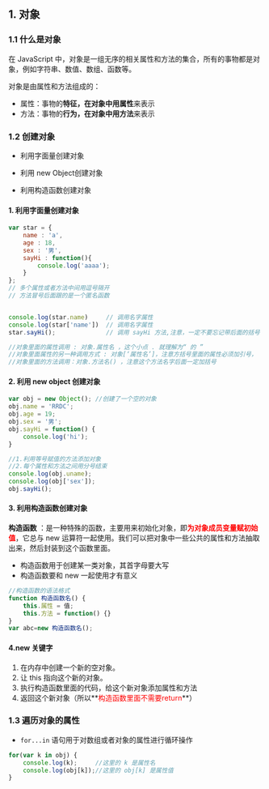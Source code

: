## 1. 对象

### 1.1 什么是对象

在 JavaScript 中，对象是一组无序的相关属性和方法的集合，所有的事物都是对象，例如字符串、数值、数组、函数等。

对象是由属性和方法组成的：

- 属性：事物的**特征，在对象中用属性**来表示
- 方法：事物的**行为，在对象中用方法**来表示

### 1.2 创建对象

- 利用字面量创建对象
- 利用 new Object创建对象

- 利用构造函数创建对象

#### 1. 利用字面量创建对象

```javascript
var star = {
    name : 'a',
    age : 18,
    sex : '男',
    sayHi : function(){
        console.log('aaaa');
    }
};
// 多个属性或者方法中间用逗号隔开
// 方法冒号后面跟的是一个匿名函数


console.log(star.name)     // 调用名字属性
console.log(star['name'])  // 调用名字属性
star.sayHi();              // 调用 sayHi 方法,注意，一定不要忘记带后面的括号

//对象里面的属性调用 : 对象.属性名 ，这个小点 . 就理解为“ 的 ”
//对象里面属性的另一种调用方式 : 对象[‘属性名’]，注意方括号里面的属性必须加引号，
//对象里面的方法调用：对象.方法名() ，注意这个方法名字后面一定加括号

```

#### 2.  利用 new object 创建对象

```javascript
var obj = new Object(); //创建了一个空的对象
obj.name = 'RRDC';
obj.age = 19;
obj.sex = '男';
obj.sayHi = function() {
    console.log('hi');
}

//1.利用等号赋值的方法添加对象
//2.每个属性和方法之间用分号结束
console.log(obj.uname);
console.log(obj['sex']);
obj.sayHi();
```

#### 3. 利用构造函数创建对象

**构造函数** ：是一种特殊的函数，主要用来初始化对象，即<font color='red'>**为对象成员变量赋初始值**</font>，它总与 new 运算符一起使用。我们可以把对象中一些公共的属性和方法抽取出来，然后封装到这个函数里面。

+ 构造函数用于创建某一类对象，其首字母要大写
+ 构造函数要和 new 一起使用才有意义

```javascript
//构造函数的语法格式
function 构造函数名() {
    this.属性 = 值;
    this.方法 = function() {}
}
var abc=new 构造函数名();

```

#### 4.new 关键字

1. 在内存中创建一个新的空对象。
2. 让 this 指向这个新的对象。
3. 执行构造函数里面的代码，给这个新对象添加属性和方法
4. 返回这个新对象（所以**<font color='red'>构造函数里面不需要return</font>**）

### 1.3 遍历对象的属性

+ `for...in` 语句用于对数组或者对象的属性进行循环操作

```javascript
for(var k in obj) {
    console.log(k);		//这里的 k 是属性名
    console.log(obj[k]);//这里的 obj[k] 是属性值
}

```



